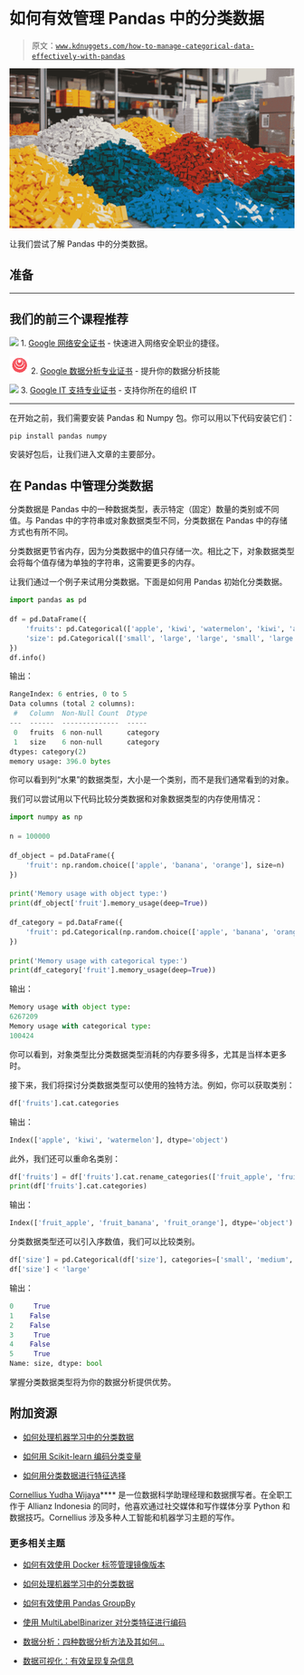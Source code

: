 # 如何有效管理 Pandas 中的分类数据

> 原文：[`www.kdnuggets.com/how-to-manage-categorical-data-effectively-with-pandas`](https://www.kdnuggets.com/how-to-manage-categorical-data-effectively-with-pandas)

![如何有效管理 Pandas 中的分类数据](img/c976bf39e6b39f213898d3580dea27e6.png)

让我们尝试了解 Pandas 中的分类数据。

## 准备

* * *

## 我们的前三个课程推荐

![](img/0244c01ba9267c002ef39d4907e0b8fb.png) 1\. [Google 网络安全证书](https://www.kdnuggets.com/google-cybersecurity) - 快速进入网络安全职业的捷径。

![](img/e225c49c3c91745821c8c0368bf04711.png) 2\. [Google 数据分析专业证书](https://www.kdnuggets.com/google-data-analytics) - 提升你的数据分析技能

![](img/0244c01ba9267c002ef39d4907e0b8fb.png) 3\. [Google IT 支持专业证书](https://www.kdnuggets.com/google-itsupport) - 支持你所在的组织 IT

* * *

在开始之前，我们需要安装 Pandas 和 Numpy 包。你可以用以下代码安装它们：

```py
pip install pandas numpy
```

安装好包后，让我们进入文章的主要部分。

## 在 Pandas 中管理分类数据

分类数据是 Pandas 中的一种数据类型，表示特定（固定）数量的类别或不同值。与 Pandas 中的字符串或对象数据类型不同，分类数据在 Pandas 中的存储方式也有所不同。

分类数据更节省内存，因为分类数据中的值只存储一次。相比之下，对象数据类型会将每个值存储为单独的字符串，这需要更多的内存。

让我们通过一个例子来试用分类数据。下面是如何用 Pandas 初始化分类数据。

```py
import pandas as pd

df = pd.DataFrame({
    'fruits': pd.Categorical(['apple', 'kiwi', 'watermelon', 'kiwi', 'apple', 'kiwi']),
    'size': pd.Categorical(['small', 'large', 'large', 'small', 'large', 'small'])
})
df.info()
```

输出：

```py
RangeIndex: 6 entries, 0 to 5
Data columns (total 2 columns):
 #   Column  Non-Null Count  Dtype   
---  ------  --------------  -----   
 0   fruits  6 non-null      category
 1   size    6 non-null      category
dtypes: category(2)
memory usage: 396.0 bytes
```

你可以看到列“水果”的数据类型，大小是一个类别，而不是我们通常看到的对象。

我们可以尝试用以下代码比较分类数据和对象数据类型的内存使用情况：

```py
import numpy as np

n = 100000

df_object = pd.DataFrame({
    'fruit': np.random.choice(['apple', 'banana', 'orange'], size=n)
})

print('Memory usage with object type:')
print(df_object['fruit'].memory_usage(deep=True))

df_category = pd.DataFrame({
    'fruit': pd.Categorical(np.random.choice(['apple', 'banana', 'orange'], size=n))
})

print('Memory usage with categorical type:')
print(df_category['fruit'].memory_usage(deep=True))
```

输出：

```py
Memory usage with object type:
6267209
Memory usage with categorical type:
100424
```

你可以看到，对象类型比分类数据类型消耗的内存要多得多，尤其是当样本更多时。

接下来，我们将探讨分类数据类型可以使用的独特方法。例如，你可以获取类别：

```py
df['fruits'].cat.categories
```

输出：

```py
Index(['apple', 'kiwi', 'watermelon'], dtype='object')
```

此外，我们还可以重命名类别：

```py
df['fruits'] = df['fruits'].cat.rename_categories(['fruit_apple', 'fruit_banana', 'fruit_orange'])
print(df['fruits'].cat.categories)
```

输出：

```py
Index(['fruit_apple', 'fruit_banana', 'fruit_orange'], dtype='object')
```

分类数据类型还可以引入序数值，我们可以比较类别。

```py
df['size'] = pd.Categorical(df['size'], categories=['small', 'medium', 'large'], ordered=True)
df['size'] < 'large' 
```

输出：

```py
0     True
1    False
2    False
3     True
4    False
5     True
Name: size, dtype: bool
```

掌握分类数据类型将为你的数据分析提供优势。

## 附加资源

+   [如何处理机器学习中的分类数据](https://www.kdnuggets.com/2021/05/deal-with-categorical-data-machine-learning.html)

+   [如何用 Scikit-learn 编码分类变量](https://www.statology.org/how-encode-categorical-variables-scikit-learn/)

+   [如何用分类数据进行特征选择](https://machinelearningmastery.com/feature-selection-with-categorical-data/)

**[](https://www.linkedin.com/in/cornellius-yudha-wijaya/)**[Cornellius Yudha Wijaya](https://www.linkedin.com/in/cornellius-yudha-wijaya/)**** 是一位数据科学助理经理和数据撰写者。在全职工作于 Allianz Indonesia 的同时，他喜欢通过社交媒体和写作媒体分享 Python 和数据技巧。Cornellius 涉及多种人工智能和机器学习主题的写作。

### 更多相关主题

+   [如何有效使用 Docker 标签管理镜像版本](https://www.kdnuggets.com/how-to-use-docker-tags-to-manage-image-versions-effectively)

+   [如何处理机器学习中的分类数据](https://www.kdnuggets.com/2021/05/deal-with-categorical-data-machine-learning.html)

+   [如何有效使用 Pandas GroupBy](https://www.kdnuggets.com/2023/01/effectively-pandas-groupby.html)

+   [使用 MultiLabelBinarizer 对分类特征进行编码](https://www.kdnuggets.com/2023/01/encoding-categorical-features-multilabelbinarizer.html)

+   [数据分析：四种数据分析方法及其如何…](https://www.kdnuggets.com/2023/04/data-analytics-four-approaches-analyzing-data-effectively.html)

+   [数据可视化：有效呈现复杂信息](https://www.kdnuggets.com/data-visualization-presenting-complex-information-effectively)
